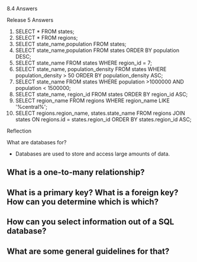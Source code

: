 8.4 Answers

Release 5 Answers
1. SELECT * FROM states;
2. SELECT * FROM regions;
3. SELECT state_name,population FROM states;
4. SELECT state_name,population FROM states ORDER BY population DESC;
5. SELECT state_name FROM states WHERE region_id = 7;
6. SELECT state_name, population_density FROM states WHERE population_density > 50 ORDER BY population_density ASC;
7. SELECT state_name FROM states WHERE population >1000000 AND population < 1500000;
8. SELECT state_name, region_id FROM states ORDER BY region_id ASC;
9. SELECT region_name FROM regions WHERE region_name LIKE '%central%';
10.  SELECT regions.region_name, states.state_name FROM regions JOIN states ON regions.id = states.region_id ORDER BY states.region_id ASC;



Reflection

What are databases for?
  - Databases are used to store and access large amounts of data.

What is a one-to-many relationship?
  -

What is a primary key? What is a foreign key? How can you determine which is which?
  -

How can you select information out of a SQL database?
  -

What are some general guidelines for that?
  -